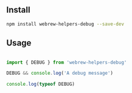 

## Install

```sh
npm install webrew-helpers-debug --save-dev
```

## Usage

```javascript

import { DEBUG } from 'webrew-helpers-debug'

DEBUG && console.log('A debug message')

console.log(typeof DEBUG)

```